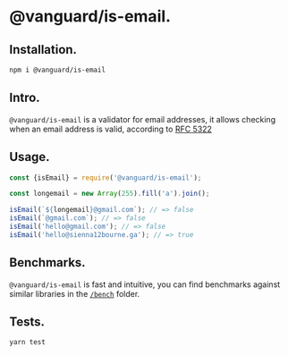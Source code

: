 # @vanguard/is-email.

## Installation.

```bash
npm i @vanguard/is-email
```

## Intro.

`@vanguard/is-email` is a validator for email addresses, it allows checking when an email address is valid, according to [RFC 5322](https://www.ietf.org/rfc/rfc5322.txt)

## Usage.

```javascript
const {isEmail} = require('@vanguard/is-email');

const longemail = new Array(255).fill('a').join();

isEmail(`${longemail}@gmail.com`); // => false
isEmail(`@gmail.com`); // => false
isEmail('hello@gmail.com'); // => false
isEmail('hello@sienna12bourne.ga'); // => true
```

## Benchmarks.

`@vanguard/is-email` is fast and intuitive, you can find benchmarks against similar libraries in the [`/bench`](/bench) folder.

## Tests.

```bash
yarn test
```
